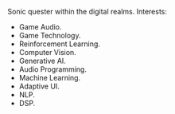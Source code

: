 Sonic quester within the digital realms.
Interests:
- Game Audio.
- Game Technology.
- Reinforcement Learning.
- Computer Vision.
- Generative AI.
- Audio Programming.
- Machine Learning.
- Adaptive UI.
- NLP.
- DSP.

<!---
0bi0n3/0bi0n3 is a ✨ special ✨ repository because its `README.md` (this file) appears on your GitHub profile.
You can click the Preview link to take a look at your changes.
--->
